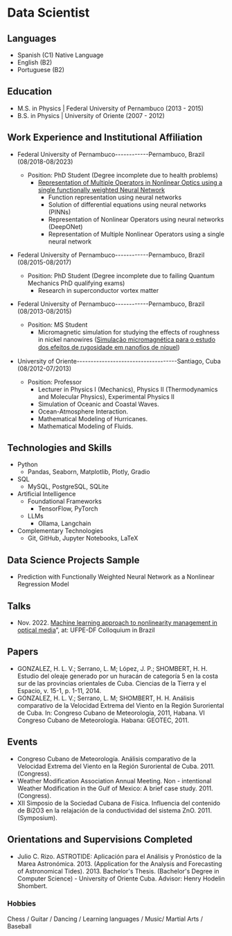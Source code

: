 # Data Scientist

## Languages

- Spanish (C1) Native Language
- English (B2)
- Portuguese (B2)

## Education 
- M.S. in Physics | Federal University of Pernambuco (2013 - 2015)
- B.S. in Physics | University of Oriente (2007 - 2012)

## Work Experience and Institutional Affiliation

- Federal University of Pernambuco------------Pernambuco, Brazil (08/2018-08/2023) 
  - Position: PhD Student (Degree incomplete due to health problems)
     - [Representation of Multiple Operators in Nonlinear Optics using a single functionally weighted Neural Network](https://www.youtube.com/watch?v=WtNqO2yZN9Y&t=3341s)
        - Function representation using neural networks
        - Solution of differential equations using neural networks (PINNs)
        - Representation of Nonlinear Operators using neural networks (DeepONet)
        - Representation of Multiple Nonlinear Operators using a single neural network  

- Federal University of Pernambuco------------Pernambuco, Brazil (08/2015-08/2017) 
  - Position: PhD Student (Degree incomplete due to failing Quantum Mechanics PhD qualifying exams)
     - Research in superconductor vortex matter

- Federal University of Pernambuco------------Pernambuco, Brazil (08/2013-08/2015) 
  - Position: MS Student
    - Micromagnetic simulation for studying the effects of roughness in nickel nanowires ([Simulação micromagnética para o estudo dos efeitos de
rugosidade em nanoﬁos de níquel](https://repositorio.ufpe.br/bitstream/123456789/17699/1/Dissertacao-Version-Final.pdf))

    
- University of Oriente------------------------------------Santiago, Cuba (08/2012-07/2013)
  - Position: Professor
    - Lecturer in Physics I (Mechanics), Physics II (Thermodynamics and Molecular Physics), Experimental Physics II
    - Simulation of Oceanic and Coastal Waves.
    - Ocean-Atmosphere Interaction.
    - Mathematical Modeling of Hurricanes.
    - Mathematical Modeling of Fluids.
   
## Technologies and Skills
- Python
  - Pandas, Seaborn, Matplotlib, Plotly, Gradio  
- SQL
  - MySQL, PostgreSQL, SQLite 
- Artificial Intelligence
  - Foundational Frameworks 
    - TensorFlow, PyTorch  
  - LLMs
    - Ollama, Langchain
- Complementary Technologies
  - Git, GitHub, Jupyter Notebooks, LaTeX   

## Data Science Projects Sample
- Prediction with Functionally Weighted Neural Network as a Nonlinear Regression Model

## Talks

- Nov. 2022. [Machine learning approach to nonlinearity management in optical media](https://www.youtube.com/watch?v=WtNqO2yZN9Y&t=3341s)”, at: UFPE-DF Colloquium in Brazil 

## Papers

- GONZALEZ, H. L. V.; Serrano, L. M; López, J. P.;
SHOMBERT, H. H. Estudio del oleaje generado por un
huracán de categoría 5 en la costa sur de las provincias
orientales de Cuba. Ciencias de la Tierra y el Espacio, v.
15-1, p. 1-11, 2014.
- GONZALEZ, H. L. V.; Serrano, L. M; SHOMBERT, H. H.
Análisis comparativo de la Velocidad Extrema del Viento en
la Región Suroriental de Cuba. In: Congreso Cubano de
Meteorología, 2011, Habana. VI Congreso Cubano de
Meteorología. Habana: GEOTEC, 2011.

## Events 

- Congreso Cubano de Meteorología. Análisis comparativo de
la Velocidad Extrema del Viento en la Región Suroriental de
Cuba. 2011. (Congress).
- Weather Modification Association Annual Meeting. Non -
intentional Weather Modification in the Gulf of Mexico: A
brief case study. 2011. (Congress).
- XII Simposio de la Sociedad Cubana de Física. Influencia del
contenido de Bi2O3 en la relajación de la conductividad
del sistema ZnO. 2011. (Symposium).

## Orientations and Supervisions Completed

- Julio C. Rizo. ASTROTIDE:  Aplicación para el Análisis y
Pronóstico de la Marea Astronómica. 2013. (Application for the Analysis and
Forecasting of Astronomical Tides). 2013. Bachelor's Thesis. (Bachelor's Degree in Computer Science) - University of Oriente Cuba.
Advisor: Henry Hodelin Shombert.

### Hobbies

Chess / Guitar / Dancing / 
Learning languages / Music/ 
Martial Arts / Baseball

